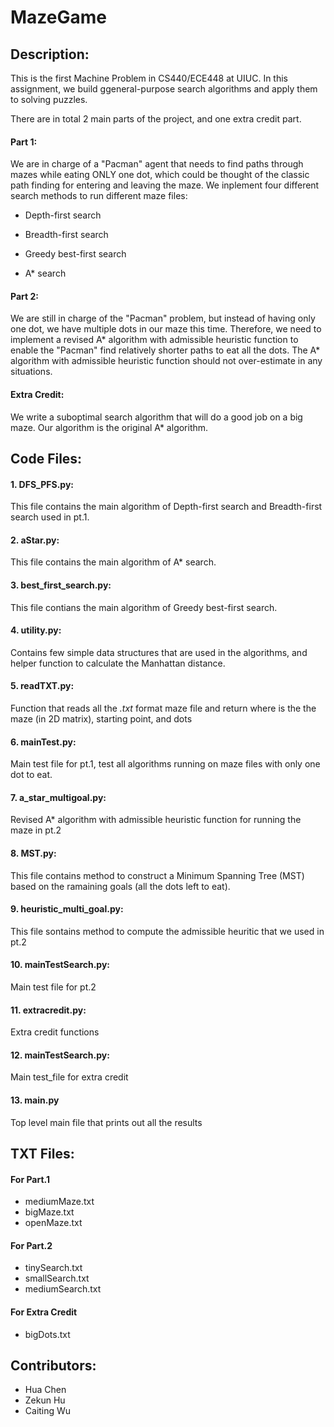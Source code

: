 # MazeGame

## Description:
  This is the first Machine Problem in CS440/ECE448 at UIUC. In this assignment, we build ggeneral-purpose search algorithms and apply them to solving puzzles. 
  
  There are in total 2 main parts of the project, and one extra credit part.
  
  #### Part 1: 
  We are in charge of a "Pacman" agent that needs to find paths through mazes while eating ONLY one dot, which could be thought of the classic path finding for entering and leaving the maze. We inplement four different search methods to run different maze files:
    
  - Depth-first search
    
  - Breadth-first search
    
  - Greedy best-first search

  - A* search
  
  #### Part 2: 
  We are still in charge of the "Pacman" problem, but instead of having only one dot, we have multiple dots in our maze this time. Therefore, we need to implement a revised A* algorithm with admissible heuristic function to enable the "Pacman" find relatively shorter paths to eat all the dots. The A* algorithm with admissible heuristic function should not over-estimate in any situations.
 
  #### Extra Credit: 
  We write a suboptimal search algorithm that will do a good job on a big maze. Our algorithm is the original A* algorithm.
  
## Code Files:
#### 1. DFS_PFS.py:
  This file contains the main algorithm of Depth-first search and Breadth-first search used in pt.1.
#### 2. aStar.py:
  This file contains the main algorithm of A* search.
#### 3. best_first_search.py:
  This file contians the main algorithm of Greedy best-first search.
#### 4. utility.py:
  Contains few simple data structures that are used in the algorithms, and helper function to calculate the Manhattan distance.
#### 5. readTXT.py:
  Function that reads all the *.txt* format maze file and return where is the the maze (in 2D matrix), starting point, and dots
#### 6. mainTest.py:
  Main test file for pt.1, test all algorithms running on maze files with only one dot to eat.
#### 7. a_star_multigoal.py:
  Revised A* algorithm with admissible heuristic function for running the maze in pt.2
#### 8. MST.py:
  This file contains method to construct a Minimum Spanning Tree (MST) based on the ramaining goals (all the dots left to eat).
#### 9. heuristic_multi_goal.py:
  This file sontains method to compute the admissible heuritic that we used in pt.2
#### 10. mainTestSearch.py:
  Main test file for pt.2
#### 11. extracredit.py:
  Extra credit functions
#### 12. mainTestSearch.py:
  Main test_file for extra credit
#### 13. main.py
  Top level main file that prints out all the results
 
## TXT Files:
#### For Part.1
- mediumMaze.txt
- bigMaze.txt
- openMaze.txt
#### For Part.2
- tinySearch.txt
- smallSearch.txt
- mediumSearch.txt
#### For Extra Credit
- bigDots.txt

## Contributors:
- Hua Chen
- Zekun Hu
- Caiting Wu
